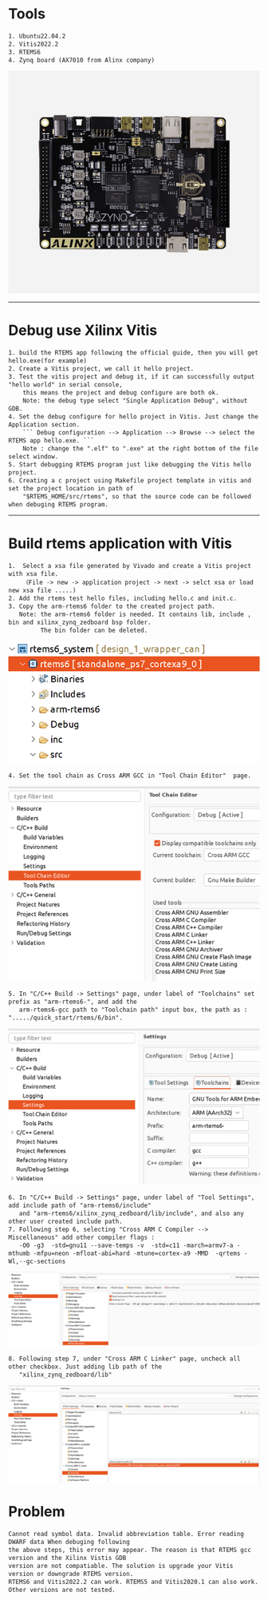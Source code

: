 # Tools 
    1. Ubuntu22.04.2
    2. Vitis2022.2
    3. RTEMS6
    4. Zynq board (AX7010 from Alinx company)
   ![picture](https://github.com/hlfortunali/Zynq_RTEMS/blob/main/img/AX7010%E4%B8%BB%E5%9B%BE-1.jpg?raw=true)   
    
***
    
# Debug use Xilinx Vitis
    1. build the RTEMS app following the official guide, then you will get hello.exe(for example)
    2. Create a Vitis project, we call it hello project. 
    3. Test the vitis project and debug it, if it can successfully output "hello world" in serial console,    
        this means the project and debug configure are both ok.   
        Note: the debug type select "Single Application Debug", without GDB.   
    4. Set the debug configure for hello project in Vitis. Just change the Application section.    
        ``` Debug configuration --> Application --> Browse --> select the RTEMS app hello.exe. ```   
        Note : change the ".elf" to ".exe" at the right bottom of the file select window.
    5. Start debugging RTEMS program just like debugging the Vitis hello project. 
    6. Creating a c project using Makefile project template in vitis and set the project location in path of    
        "$RTEMS_HOME/src/rtems", so that the source code can be followed when debuging RTEMS program.    

***
# Build rtems application with Vitis
    1.  Select a xsa file generated by Vivado and create a Vitis project with xsa file.    
        （File -> new -> application project -> next -> selct xsa or load new xsa file .....)   
    2. Add the rtems test hello files, including hello.c and init.c.
    3. Copy the arm-rtems6 folder to the created project path.   
       Note: the arm-rtems6 folder is needed. It contains lib, include , bin and xilinx_zynq_zedboard bsp folder.   
             The bin folder can be deleted.   
   ![picture](https://github.com/hlfortunali/Zynq_RTEMS/blob/main/img/project_structure.png?raw=true)   
   
   
    4. Set the tool chain as Cross ARM GCC in "Tool Chain Editor"  page.
  ![picture]( https://github.com/hlfortunali/Zynq_RTEMS/blob/main/img/cross_tools.png?raw=true)
  
  
    5. In "C/C++ Build -> Settings" page, under label of "Toolchains" set prefix as "arm-rtems6-", and add the   
       arm-rtems6-gcc path to "Toolchain path" input box, the path as : "...../quick_start/rtems/6/bin".
   ![picture]( https://github.com/hlfortunali/Zynq_RTEMS/blob/main/img/toolchains.png?raw=true)
   
   
    6. In "C/C++ Build -> Settings" page, under label of "Tool Settings", add include path of "arm-rtems6/include"
       and "arm-rtems6/xilinx_zynq_zedboard/lib/include", and also any other user created include path.
    7. Following step 6, selecting "Cross ARM C Compiler --> Miscellaneous" add other compiler flags :   
       -O0 -g3  -std=gnu11 --save-temps -v  -std=c11 -march=armv7-a -mthumb -mfpu=neon -mfloat-abi=hard -mtune=cortex-a9 -MMD  -qrtems -Wl,--gc-sections   
   ![picture](https://github.com/hlfortunali/Zynq_RTEMS/blob/main/img/c_compiler_config.png?raw=true)    
   
   
    8. Following step 7, under "Cross ARM C Linker" page, uncheck all other checkbox. Just adding lib path of the    
       "xilinx_zynq_zedboard/lib"   
   ![picture](https://github.com/hlfortunali/Zynq_RTEMS/blob/main/img/linkder_set.png?raw=true)   
       
    
    
# Problem
    Cannot read symbol data. Invalid abbreviation table. Error reading DWARF data When debuging following   
    the above steps, this error may appear. The reason is that RTEMS gcc version and the Xilinx Vistis GDB   
    version are not compatiable. The solution is upgrade your Vitis version or downgrade RTEMS version.   
    RTEMS6 and Vitis2022.2 can work. RTEMS5 and Vitis2020.1 can also work. Other versions are not tested.      

